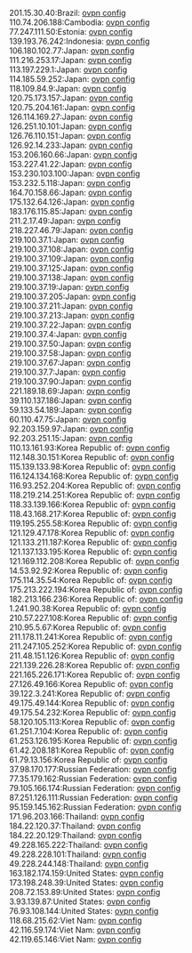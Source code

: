 201.15.30.40:Brazil: [ovpn config](vpn/201_15_30_40.ovpn)  
110.74.206.188:Cambodia: [ovpn config](vpn/110_74_206_188.ovpn)  
77.247.111.50:Estonia: [ovpn config](vpn/77_247_111_50.ovpn)  
139.193.76.242:Indonesia: [ovpn config](vpn/139_193_76_242.ovpn)  
106.180.102.77:Japan: [ovpn config](vpn/106_180_102_77.ovpn)  
111.216.253.17:Japan: [ovpn config](vpn/111_216_253_17.ovpn)  
113.197.229.1:Japan: [ovpn config](vpn/113_197_229_1.ovpn)  
114.185.59.252:Japan: [ovpn config](vpn/114_185_59_252.ovpn)  
118.109.84.9:Japan: [ovpn config](vpn/118_109_84_9.ovpn)  
120.75.173.157:Japan: [ovpn config](vpn/120_75_173_157.ovpn)  
120.75.204.161:Japan: [ovpn config](vpn/120_75_204_161.ovpn)  
126.114.169.27:Japan: [ovpn config](vpn/126_114_169_27.ovpn)  
126.251.10.101:Japan: [ovpn config](vpn/126_251_10_101.ovpn)  
126.76.110.151:Japan: [ovpn config](vpn/126_76_110_151.ovpn)  
126.92.14.233:Japan: [ovpn config](vpn/126_92_14_233.ovpn)  
153.206.160.66:Japan: [ovpn config](vpn/153_206_160_66.ovpn)  
153.227.41.22:Japan: [ovpn config](vpn/153_227_41_22.ovpn)  
153.230.103.100:Japan: [ovpn config](vpn/153_230_103_100.ovpn)  
153.232.5.118:Japan: [ovpn config](vpn/153_232_5_118.ovpn)  
164.70.158.66:Japan: [ovpn config](vpn/164_70_158_66.ovpn)  
175.132.64.126:Japan: [ovpn config](vpn/175_132_64_126.ovpn)  
183.176.115.85:Japan: [ovpn config](vpn/183_176_115_85.ovpn)  
211.2.17.49:Japan: [ovpn config](vpn/211_2_17_49.ovpn)  
218.227.46.79:Japan: [ovpn config](vpn/218_227_46_79.ovpn)  
219.100.37.1:Japan: [ovpn config](vpn/219_100_37_1.ovpn)  
219.100.37.108:Japan: [ovpn config](vpn/219_100_37_108.ovpn)  
219.100.37.109:Japan: [ovpn config](vpn/219_100_37_109.ovpn)  
219.100.37.125:Japan: [ovpn config](vpn/219_100_37_125.ovpn)  
219.100.37.138:Japan: [ovpn config](vpn/219_100_37_138.ovpn)  
219.100.37.19:Japan: [ovpn config](vpn/219_100_37_19.ovpn)  
219.100.37.205:Japan: [ovpn config](vpn/219_100_37_205.ovpn)  
219.100.37.211:Japan: [ovpn config](vpn/219_100_37_211.ovpn)  
219.100.37.213:Japan: [ovpn config](vpn/219_100_37_213.ovpn)  
219.100.37.22:Japan: [ovpn config](vpn/219_100_37_22.ovpn)  
219.100.37.4:Japan: [ovpn config](vpn/219_100_37_4.ovpn)  
219.100.37.50:Japan: [ovpn config](vpn/219_100_37_50.ovpn)  
219.100.37.58:Japan: [ovpn config](vpn/219_100_37_58.ovpn)  
219.100.37.67:Japan: [ovpn config](vpn/219_100_37_67.ovpn)  
219.100.37.7:Japan: [ovpn config](vpn/219_100_37_7.ovpn)  
219.100.37.90:Japan: [ovpn config](vpn/219_100_37_90.ovpn)  
221.189.18.69:Japan: [ovpn config](vpn/221_189_18_69.ovpn)  
39.110.137.186:Japan: [ovpn config](vpn/39_110_137_186.ovpn)  
59.133.54.189:Japan: [ovpn config](vpn/59_133_54_189.ovpn)  
60.110.47.75:Japan: [ovpn config](vpn/60_110_47_75.ovpn)  
92.203.159.97:Japan: [ovpn config](vpn/92_203_159_97.ovpn)  
92.203.251.15:Japan: [ovpn config](vpn/92_203_251_15.ovpn)  
110.13.161.93:Korea Republic of: [ovpn config](vpn/110_13_161_93.ovpn)  
112.148.30.151:Korea Republic of: [ovpn config](vpn/112_148_30_151.ovpn)  
115.139.133.98:Korea Republic of: [ovpn config](vpn/115_139_133_98.ovpn)  
116.124.134.168:Korea Republic of: [ovpn config](vpn/116_124_134_168.ovpn)  
116.93.252.204:Korea Republic of: [ovpn config](vpn/116_93_252_204.ovpn)  
118.219.214.251:Korea Republic of: [ovpn config](vpn/118_219_214_251.ovpn)  
118.33.139.166:Korea Republic of: [ovpn config](vpn/118_33_139_166.ovpn)  
118.43.168.217:Korea Republic of: [ovpn config](vpn/118_43_168_217.ovpn)  
119.195.255.58:Korea Republic of: [ovpn config](vpn/119_195_255_58.ovpn)  
121.129.47.178:Korea Republic of: [ovpn config](vpn/121_129_47_178.ovpn)  
121.133.211.187:Korea Republic of: [ovpn config](vpn/121_133_211_187.ovpn)  
121.137.133.195:Korea Republic of: [ovpn config](vpn/121_137_133_195.ovpn)  
121.169.112.208:Korea Republic of: [ovpn config](vpn/121_169_112_208.ovpn)  
14.53.92.92:Korea Republic of: [ovpn config](vpn/14_53_92_92.ovpn)  
175.114.35.54:Korea Republic of: [ovpn config](vpn/175_114_35_54.ovpn)  
175.213.222.194:Korea Republic of: [ovpn config](vpn/175_213_222_194.ovpn)  
182.213.166.236:Korea Republic of: [ovpn config](vpn/182_213_166_236.ovpn)  
1.241.90.38:Korea Republic of: [ovpn config](vpn/1_241_90_38.ovpn)  
210.57.227.108:Korea Republic of: [ovpn config](vpn/210_57_227_108.ovpn)  
210.95.5.67:Korea Republic of: [ovpn config](vpn/210_95_5_67.ovpn)  
211.178.11.241:Korea Republic of: [ovpn config](vpn/211_178_11_241.ovpn)  
211.247.105.252:Korea Republic of: [ovpn config](vpn/211_247_105_252.ovpn)  
211.48.151.126:Korea Republic of: [ovpn config](vpn/211_48_151_126.ovpn)  
221.139.226.28:Korea Republic of: [ovpn config](vpn/221_139_226_28.ovpn)  
221.165.226.171:Korea Republic of: [ovpn config](vpn/221_165_226_171.ovpn)  
27.126.49.166:Korea Republic of: [ovpn config](vpn/27_126_49_166.ovpn)  
39.122.3.241:Korea Republic of: [ovpn config](vpn/39_122_3_241.ovpn)  
49.175.49.144:Korea Republic of: [ovpn config](vpn/49_175_49_144.ovpn)  
49.175.54.232:Korea Republic of: [ovpn config](vpn/49_175_54_232.ovpn)  
58.120.105.113:Korea Republic of: [ovpn config](vpn/58_120_105_113.ovpn)  
61.251.7.104:Korea Republic of: [ovpn config](vpn/61_251_7_104.ovpn)  
61.253.126.195:Korea Republic of: [ovpn config](vpn/61_253_126_195.ovpn)  
61.42.208.181:Korea Republic of: [ovpn config](vpn/61_42_208_181.ovpn)  
61.79.13.156:Korea Republic of: [ovpn config](vpn/61_79_13_156.ovpn)  
37.98.170.177:Russian Federation: [ovpn config](vpn/37_98_170_177.ovpn)  
77.35.179.162:Russian Federation: [ovpn config](vpn/77_35_179_162.ovpn)  
79.105.166.174:Russian Federation: [ovpn config](vpn/79_105_166_174.ovpn)  
87.251.126.111:Russian Federation: [ovpn config](vpn/87_251_126_111.ovpn)  
95.159.145.162:Russian Federation: [ovpn config](vpn/95_159_145_162.ovpn)  
171.96.203.166:Thailand: [ovpn config](vpn/171_96_203_166.ovpn)  
184.22.120.37:Thailand: [ovpn config](vpn/184_22_120_37.ovpn)  
184.22.20.129:Thailand: [ovpn config](vpn/184_22_20_129.ovpn)  
49.228.165.222:Thailand: [ovpn config](vpn/49_228_165_222.ovpn)  
49.228.228.101:Thailand: [ovpn config](vpn/49_228_228_101.ovpn)  
49.228.244.148:Thailand: [ovpn config](vpn/49_228_244_148.ovpn)  
163.182.174.159:United States: [ovpn config](vpn/163_182_174_159.ovpn)  
173.198.248.39:United States: [ovpn config](vpn/173_198_248_39.ovpn)  
208.72.153.89:United States: [ovpn config](vpn/208_72_153_89.ovpn)  
3.93.139.87:United States: [ovpn config](vpn/3_93_139_87.ovpn)  
76.93.108.144:United States: [ovpn config](vpn/76_93_108_144.ovpn)  
118.68.215.62:Viet Nam: [ovpn config](vpn/118_68_215_62.ovpn)  
42.116.59.174:Viet Nam: [ovpn config](vpn/42_116_59_174.ovpn)  
42.119.65.146:Viet Nam: [ovpn config](vpn/42_119_65_146.ovpn)  
